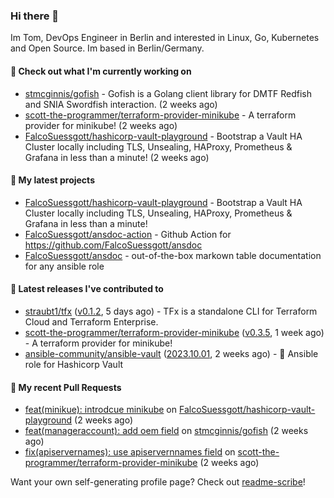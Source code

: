 ### Hi there 👋

Im Tom, DevOps Engineer in Berlin and interested in Linux, Go, Kubernetes and Open Source.
Im based in Berlin/Germany.

#### 👷 Check out what I'm currently working on

- [stmcginnis/gofish](https://github.com/stmcginnis/gofish) - Gofish is a Golang client library for DMTF Redfish and SNIA Swordfish interaction. (2 weeks ago)
- [scott-the-programmer/terraform-provider-minikube](https://github.com/scott-the-programmer/terraform-provider-minikube) - A terraform provider for minikube! (2 weeks ago)
- [FalcoSuessgott/hashicorp-vault-playground](https://github.com/FalcoSuessgott/hashicorp-vault-playground) - Bootstrap a Vault HA Cluster locally including TLS, Unsealing, HAProxy, Prometheus &amp; Grafana in less than a minute! (2 weeks ago)

#### 🌱 My latest projects

- [FalcoSuessgott/hashicorp-vault-playground](https://github.com/FalcoSuessgott/hashicorp-vault-playground) - Bootstrap a Vault HA Cluster locally including TLS, Unsealing, HAProxy, Prometheus &amp; Grafana in less than a minute!
- [FalcoSuessgott/ansdoc-action](https://github.com/FalcoSuessgott/ansdoc-action) - Github Action for https://github.com/FalcoSuessgott/ansdoc
- [FalcoSuessgott/ansdoc](https://github.com/FalcoSuessgott/ansdoc) - out-of-the-box markown table documentation for any ansible role

#### 🔭 Latest releases I've contributed to

- [straubt1/tfx](https://github.com/straubt1/tfx) ([v0.1.2](https://github.com/straubt1/tfx/releases/tag/v0.1.2), 5 days ago) - TFx is a standalone CLI for Terraform Cloud and Terraform Enterprise.
- [scott-the-programmer/terraform-provider-minikube](https://github.com/scott-the-programmer/terraform-provider-minikube) ([v0.3.5](https://github.com/scott-the-programmer/terraform-provider-minikube/releases/tag/v0.3.5), 1 week ago) - A terraform provider for minikube!
- [ansible-community/ansible-vault](https://github.com/ansible-community/ansible-vault) ([2023.10.01](https://github.com/ansible-community/ansible-vault/releases/tag/2023.10.01), 2 weeks ago) - :key: Ansible role for Hashicorp Vault

#### 🔨 My recent Pull Requests

- [feat(minikue): introdcue minikube](https://github.com/FalcoSuessgott/hashicorp-vault-playground/pull/5) on [FalcoSuessgott/hashicorp-vault-playground](https://github.com/FalcoSuessgott/hashicorp-vault-playground) (2 weeks ago)
- [feat(manageraccount): add oem field](https://github.com/stmcginnis/gofish/pull/280) on [stmcginnis/gofish](https://github.com/stmcginnis/gofish) (2 weeks ago)
- [fix(apiservernames): use apiservernnames field](https://github.com/scott-the-programmer/terraform-provider-minikube/pull/100) on [scott-the-programmer/terraform-provider-minikube](https://github.com/scott-the-programmer/terraform-provider-minikube) (2 weeks ago)

Want your own self-generating profile page? Check out [readme-scribe](https://github.com/muesli/readme-scribe)!